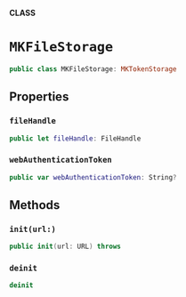 **CLASS**

# `MKFileStorage`

```swift
public class MKFileStorage: MKTokenStorage
```

## Properties
### `fileHandle`

```swift
public let fileHandle: FileHandle
```

### `webAuthenticationToken`

```swift
public var webAuthenticationToken: String?
```

## Methods
### `init(url:)`

```swift
public init(url: URL) throws
```

### `deinit`

```swift
deinit
```
